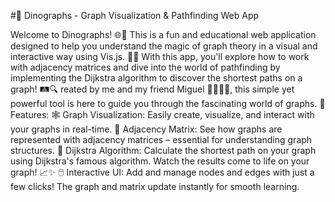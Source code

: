#🦖 Dinographs - Graph Visualization & Pathfinding Web App

Welcome to Dinographs! 🌐🦕 This is a fun and educational web application designed to help you understand the magic of graph theory in a visual and interactive way using Vis.js. 🧠✨ With this app, you'll explore how to work with adjacency matrices and dive into the world of pathfinding by implementing the Dijkstra algorithm to discover the shortest paths on a graph! 🛤️🔍
reated by me and my friend Miguel 👨‍💻👨‍💻, this simple yet powerful tool is here to guide you through the fascinating world of graphs.
🌟 Features:
🕸️ Graph Visualization: Easily create, visualize, and interact with your graphs in real-time.
📝 Adjacency Matrix: See how graphs are represented with adjacency matrices – essential for understanding graph structures.
🚀 Dijkstra Algorithm: Calculate the shortest path on your graph using Dijkstra's famous algorithm. Watch the results come to life on your graph! 📈✨
🖱️ Interactive UI: Add and manage nodes and edges with just a few clicks! The graph and matrix update instantly for smooth learning.
